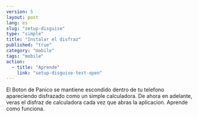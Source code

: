 ```yaml
---
version: 5
layout: post
lang: es
slug: "setup-disguise"
type: "simple"
title: "Instalar el disfraz"
published: "true"
category: "mobile"
tags: "mobile"
action: 
  - title: "Aprende"
    link: "setup-disguise-test-open"
---
```


El Boton de Panico se mantiene escondido dentro de tu telefono apareciendo disfrazado como un simple calculadora. De ahora en adelante, veras el disfraz de calculadora cada vez que abras la aplicacion. Aprende como funciona. 
